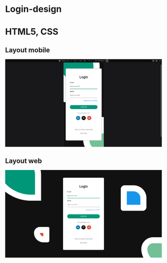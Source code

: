 # Login-design

# HTML5, CSS

## Layout mobile
![mobile 1](https://github.com/bryancury3r/Login-design/blob/master/login-mobile.png)
## Layout web
![Web 2](https://github.com/bryancury3r/Login-design/blob/master/login-web.png)
